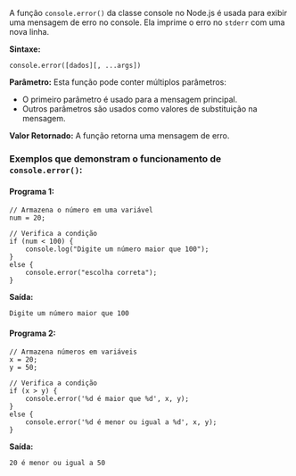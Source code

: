 A função `console.error()` da classe console no Node.js é usada para exibir uma mensagem de erro no console. Ela imprime o erro no `stderr` com uma nova linha.

**Sintaxe:**

```
console.error([dados][, ...args])
```

**Parâmetro:** Esta função pode conter múltiplos parâmetros:

- O primeiro parâmetro é usado para a mensagem principal.
- Outros parâmetros são usados como valores de substituição na mensagem.

**Valor Retornado:** A função retorna uma mensagem de erro.

### Exemplos que demonstram o funcionamento de `console.error()`:

#### Programa 1:

```
// Armazena o número em uma variável
num = 20;
 
// Verifica a condição
if (num < 100) {
    console.log("Digite um número maior que 100");
}
else {
    console.error("escolha correta");
}
```

**Saída:**

```
Digite um número maior que 100
```

#### Programa 2:

```
// Armazena números em variáveis
x = 20;
y = 50;
 
// Verifica a condição
if (x > y) {
    console.error('%d é maior que %d', x, y);
}
else {
    console.error('%d é menor ou igual a %d', x, y);
}
```

**Saída:**

```
20 é menor ou igual a 50
```



